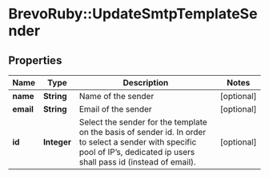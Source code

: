 # BrevoRuby::UpdateSmtpTemplateSender

## Properties
Name | Type | Description | Notes
------------ | ------------- | ------------- | -------------
**name** | **String** | Name of the sender | [optional] 
**email** | **String** | Email of the sender | [optional] 
**id** | **Integer** | Select the sender for the template on the basis of sender id. In order to select a sender with specific pool of IP’s, dedicated ip users shall pass id (instead of email). | [optional] 


